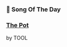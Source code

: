 ### 🎵 Song Of The Day

### [The Pot](https://open.spotify.com/track/1lATXTBJDHwawvT1UfxWu3)

by TOOL
